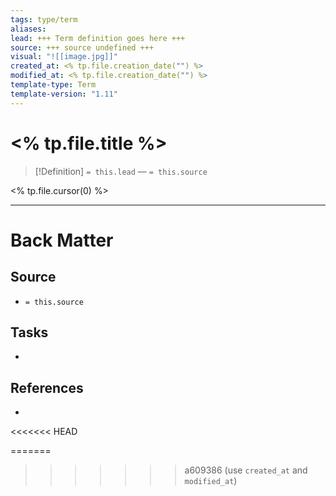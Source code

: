 ```yaml
---
tags: type/term
aliases: 
lead: +++ Term definition goes here +++
source: +++ source undefined +++
visual: "![[image.jpg]]"
created_at: <% tp.file.creation_date("") %>
modified_at: <% tp.file.creation_date("") %>
template-type: Term
template-version: "1.11"
---
```


# <% tp.file.title %>

<!-- Term definition and source from frontmatter goes here. Also used for Dataview glossary. -->

> [!Definition]
> `= this.lead`
>  — `= this.source`

<% tp.file.cursor(0) %>

<!-- Additional term description if needed -->


---
# Back Matter
## Source
<!-- Always keep a link to the source- --> 
- `= this.source`

## Tasks
<!-- What remains to be done with this note? --> 
- 

## References
<!-- Links to pages not referenced in the content -->
- 
<<<<<<< HEAD


=======
>>>>>>> a609386 (use `created_at` and `modified_at`)
